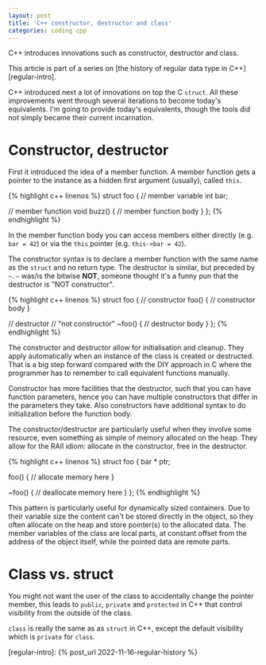 ```yaml
---
layout: post
title: 'C++ constructor, destructor and class'
categories: coding cpp
---
```


C++ introduces innovations such as constructor, destructor and class.

This article is part of a series on [the history of regular data type in
C++][regular-intro].


C++ introduced next a lot of innovations on top the C `struct`. All these
improvements went through several iterations to become today's equivalents. I'm
going to provide today's equivalents, though the tools did not simply became
their current incarnation.


# Constructor, destructor

First it introduced the idea of a member function. A member function gets a
pointer to the instance as a hidden first argument (usually), called `this`.

{% highlight c++ linenos %}
struct foo {
  // member variable
  int bar;

  // member function
  void buzz() {
    // member function body
  }
};
{% endhighlight %}

In the member function body you can access members either directly (e.g. `bar =
42`) or via the `this` pointer (e.g. `this->bar = 42`).

The constructor syntax is to declare a member function with the same name as
the `struct` and no return type. The destructor is similar, but preceded by
`~`. `~` was/is the bitwise **NOT**, someone thought it's a funny pun that the
destructor is "NOT constructor".

{% highlight c++ linenos %}
struct foo {
  // constructor
  foo() {
    // constructor body
  }

  // destructor
  // "not constructor"
  ~foo() {
    // destructor body
  }
};
{% endhighlight %}

The constructor and destructor allow for initialisation and cleanup. They apply
automatically when an instance of the class is created or destructed. That is a
big step forward compared with the DIY approach in C where the programmer has
to remember to call equivalent functions manually.

Constructor has more facilities that the destructor, such that you can have
function parameters, hence you can have multiple constructors that differ in
the parameters they take. Also constructors have additional syntax to do
initialization before the function body.

The constructor/destructor are particularly useful when they involve some
resource, even something as simple of memory allocated on the heap. They allow
for the RAII idiom: allocate in the constructor, free in the destructor.

{% highlight c++ linenos %}
struct foo {
  bar * ptr;

  foo() {
    // allocate memory here
  }

  ~foo() {
    // deallocate memory here
  }
};
{% endhighlight %}

This pattern is particularly useful for dynamically sized containers. Due to
their variable size the content can't be stored directly in the object, so they
often allocate on the heap and store pointer(s) to the allocated data. The
member variables of the class are local parts, at constant offset from the
address of the object itself, while the pointed data are remote parts.


# Class vs. struct

You might not want the user of the class to accidentally change the pointer
member, this leads to `public`, `private` and `protected` in C++ that control
visibility from the outside of the class.

`class` is really the same as as `struct` in C++, except the default visibility
which is `private` for `class`.


[regular-intro]:   {% post_url 2022-11-16-regular-history %}
